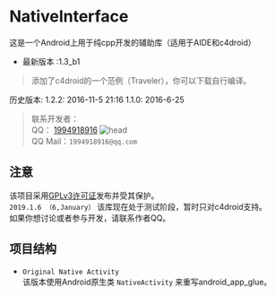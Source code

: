 # NativeInterface
这是一个Android上用于纯cpp开发的辅助库（适用于AIDE和c4droid）
* 最新版本 :1.3_b1
>添加了c4droid的一个范例（Traveler），你可以下载自行编译。


历史版本:
1.2.2: 2016-11-5 21:16
1.1.0: 2016-6-25

>联系开发者：<br>
QQ： [1994918916](http://qm.qq.com/cgi-bin/qm/qr?k=bG35WLlQiCM73a8zPApgkhGnZIUhoe5S)
![head](http://qlogo4.store.qq.com/qzone/1994918916/1994918916/30?1456664472 "sour and hot") <br>
QQ Mail：`1994918916@qq.com` <br>

## 注意
该项目采用[GPLv3许可证](http://www.gnu.org/licenses/gpl.html)发布并受其保护。 <br>
`2019.1.6 （6,January）`
该库现在处于测试阶段，暂时只对c4droid支持。 <br>
如果你想讨论或者参与开发，请联系作者QQ。

## 项目结构
* `Original Native Activity` <br>
	该版本使用Android原生类 `NativeActivity` 来重写android_app_glue。